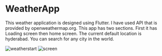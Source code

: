 # WeatherApp
This weather application is designed using Flutter. I have used API that is provided by openweathermap.org.
This app has two sections. First it has Loading screen then home screen.
The current default location is hyderabad. You can search for any city in the world.

![weatherstart](https://user-images.githubusercontent.com/70335389/187079316-dbbae7d2-97a9-4a89-ac37-f719cb73f228.PNG)
![screen](https://user-images.githubusercontent.com/70335389/187079342-49a08058-b258-46f8-9ce3-fe1b0d5e0b59.PNG)
